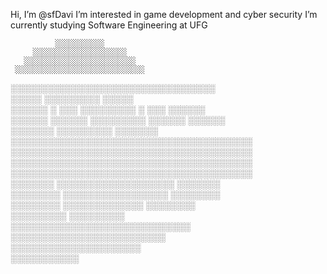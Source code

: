 Hi, I’m @sfDavi
I’m interested in game development and cyber security
I’m currently studying Software Engineering at UFG

              ░░░░░░░░░░░                                                       
         ░░░░░░░░░░░░░░░░░░░░░                                                  
       ░░░░░░░░░░░░░░░░░░░░░░░░░                                                
     ░░░░░░░░░░░░░░░░░░░░░░░░░░░░░                                              
   ░░░░░░░░░░░░░░░░░░░░░░░░░░░░░░░░░                                            
  ░░░░░        ░░░░░░░░░        ░░░░░                                           
 ░░░░░░ ░  ░░░ ░░░░░░░░░ ░  ░░░ ░░░░░░                                          
 ░░░░░░ ░░░░░░ ░░░░░░░░░ ░░░░░░ ░░░░░░                                          
░░░░░░░        ░░░░░░░░░        ░░░░░░░                                         
░░░░░░░░░░░░░░░░░░░░░░░░░░░░░░░░░░░░░░░                                         
░░░░░░░░░░░░░░░░░░░░░░░░░░░░░░░░░░░░░░░                                         
░░░░░░░░░░░░░░░░░░░░░░░░░░░░░░░░░░░░░░░                                         
░░░░░░░░░░░░░░░░░░░░░░░░░░░░░░░░░░░░░░░                                         
 ░░░░░░░  ░░░░░░░░░░░░░░░░░░░  ░░░░░░░                                          
 ░░░░░░░░  ░░░░░░░░░░░░░░░░░  ░░░░░░░░                                          
  ░░░░░░░░   ░░░░░░░░░░░░░   ░░░░░░░░                                           
   ░░░░░░░░░               ░░░░░░░░░                                            
     ░░░░░░░░░░░░░░░░░░░░░░░░░░░░░                                              
       ░░░░░░░░░░░░░░░░░░░░░░░░░                                                
         ░░░░░░░░░░░░░░░░░░░░░                                                  
              ░░░░░░░░░░░                                                       
                                                                                
                                                                                
                                                                                
                                                                                

